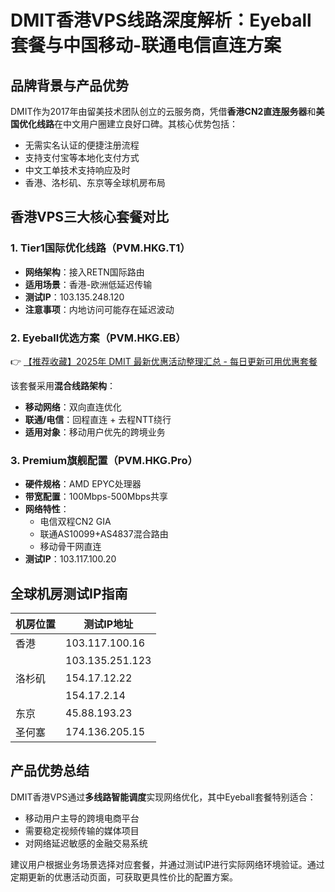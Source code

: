 # DMIT香港VPS线路深度解析：Eyeball套餐与中国移动-联通电信直连方案

## 品牌背景与产品优势
DMIT作为2017年由留美技术团队创立的云服务商，凭借**香港CN2直连服务器**和**美国优化线路**在中文用户圈建立良好口碑。其核心优势包括：
- 无需实名认证的便捷注册流程
- 支持支付宝等本地化支付方式
- 中文工单技术支持响应及时
- 香港、洛杉矶、东京等全球机房布局

## 香港VPS三大核心套餐对比
### 1. Tier1国际优化线路（PVM.HKG.T1）
- **网络架构**：接入RETN国际路由
- **适用场景**：香港-欧洲低延迟传输
- **测试IP**：103.135.248.120
- **注意事项**：内地访问可能存在延迟波动

### 2. Eyeball优选方案（PVM.HKG.EB）
👉 [【推荐收藏】2025年 DMIT 最新优惠活动整理汇总 - 每日更新可用优惠套餐](https://bit.ly/dmit_coupon)

该套餐采用**混合线路架构**：
- **移动网络**：双向直连优化
- **联通/电信**：回程直连 + 去程NTT绕行
- **适用对象**：移动用户优先的跨境业务

### 3. Premium旗舰配置（PVM.HKG.Pro）
- **硬件规格**：AMD EPYC处理器
- **带宽配置**：100Mbps-500Mbps共享
- **网络特性**：
  - 电信双程CN2 GIA
  - 联通AS10099+AS4837混合路由
  - 移动骨干网直连
- **测试IP**：103.117.100.20

## 全球机房测试IP指南
| 机房位置   | 测试IP地址               |
|------------|--------------------------|
| 香港       | 103.117.100.16           |
|            | 103.135.251.123          |
| 洛杉矶     | 154.17.12.22             |
|            | 154.17.2.14              |
| 东京       | 45.88.193.23             |
| 圣何塞     | 174.136.205.15           |

## 产品优势总结
DMIT香港VPS通过**多线路智能调度**实现网络优化，其中Eyeball套餐特别适合：
- 移动用户主导的跨境电商平台
- 需要稳定视频传输的媒体项目
- 对网络延迟敏感的金融交易系统

建议用户根据业务场景选择对应套餐，并通过测试IP进行实际网络环境验证。通过定期更新的优惠活动页面，可获取更具性价比的配置方案。